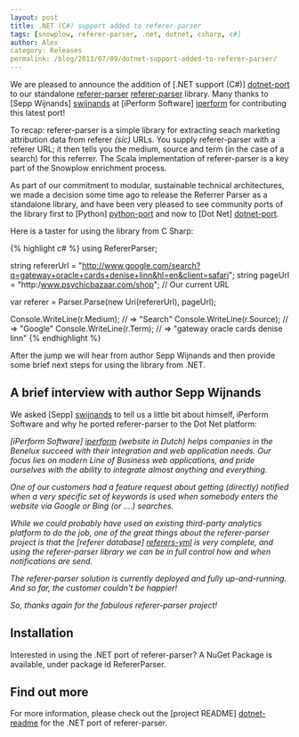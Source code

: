 ```yaml
---
layout: post
title: .NET (C#) support added to referer-parser
tags: [snowplow, referer-parser, .net, dotnet, csharp, c#]
author: Alex
category: Releases
permalink: /blog/2013/07/09/dotnet-support-added-to-referer-parser/
---
```


We are pleased to announce the addition of [.NET support (C#)] [dotnet-port] to our standalone [referer-parser] [referer-parser] library. Many thanks to [Sepp Wijnands] [swijnands] at [iPerform Software] [iperform] for contributing this latest port!

To recap: referer-parser is a simple library for extracting seach marketing attribution data from referer _(sic)_ URLs. You supply referer-parser with a referer URL; it then tells you the medium, source and term (in the case of a search) for this referrer. The Scala implementation of referer-parser is a key part of the Snowplow enrichment process.

As part of our commitment to modular, sustainable technical architectures, we made a decision some time ago to release the Referrer Parser as a standalone library, and have been very pleased to see community ports of the library first to [Python] [python-port] and now to [Dot Net] [dotnet-port].

Here is a taster for using the library from C Sharp:

{% highlight c# %}
using RefererParser;

string refererUrl = "http://www.google.com/search?q=gateway+oracle+cards+denise+linn&hl=en&client=safari";
string pageUrl    = "http:/www.psychicbazaar.com/shop"; // Our current URL

var referer = Parser.Parse(new Uri(refererUrl), pageUrl);

Console.WriteLine(r.Medium); // => "Search"
Console.WriteLine(r.Source); // => "Google"
Console.WriteLine(r.Term); // => "gateway oracle cards denise linn"
{% endhighlight %}

After the jump we will hear from author Sepp Wijnands and then provide some brief next steps for using the library from .NET.

<!--more-->

## A brief interview with author Sepp Wijnands

We asked [Sepp] [swijnands] to tell us a little bit about himself, iPerform Software and why he ported referer-parser to the Dot Net platform:

_[iPerform Software] [iperform] (website in Dutch) helps companies in the Benelux succeed with their integration and web application needs. Our focus lies on modern Line of Business web applications, and pride ourselves with the ability to integrate almost anything and everything._

_One of our customers had a feature request about getting (directly) notified when a very specific set of keywords is used when somebody enters the website via Google or Bing (or ....) searches._

_While we could probably have used an existing third-party analytics platform to do the job, one of the great things about the referer-parser project is that the [referer database] [referers-yml] is very complete, and using the referer-parser library we can be in full control how and when notifications are send._

_The referer-parser solution is currently deployed and fully up-and-running. And so far, the customer couldn't be happier!_

_So, thanks again for the fabulous referer-parser project!_

## Installation

Interested in using the .NET port of referer-parser? A NuGet Package is available, under package id RefererParser.

## Find out more

For more information, please check out the [project README] [dotnet-readme] for the .NET port of referer-parser.

[swijnands]: https://github.com/swijnands
[iperform]: http://www.iperform.nl/

[referer-parser]: https://github.com/snowplow/referer-parser
[referers-yml]: https://github.com/snowplow/referer-parser/blob/master/referers.yml
[python-port]: https://github.com/snowplow/referer-parser/tree/master/python
[dotnet-port]: https://github.com/snowplow/referer-parser/tree/master/dotnet
[dotnet-readme]: https://github.com/snowplow/referer-parser/blob/master/dotnet/README.md
